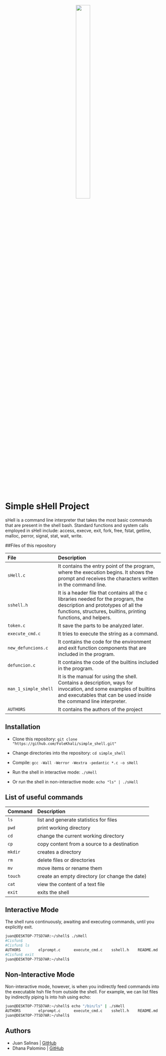 <p align="center">
  <img src= "https://assets.website-files.com/6105315644a26f77912a1ada/610540e8b4cd6969794fe673_Holberton_School_logo-04-04.svg" height="40%" width="30%" />
</p>

# Simple sHell Project 

sHell is a command line interpreter that takes the most basic commands that are present in the shell bash.
Standard functions and system calls employed in sHell include: access, execve, exit, fork, free, fstat, getline, malloc, perror, signal, stat, wait, write.

##Files of this repository

| File      | Description                |
| :-------- | :------------------------- |
|  `sHell.c`           | It contains the entry point of the program, where the execution begins. It shows the prompt and receives the characters written in the command line. |
|  `sshell.h`          | It is a header file that contains all the c libraries needed for the program, the description and prototypes of all the functions, structures, builtins, printing functions, and helpers. |
|  `token.c`           | It save the parts to be analyzed later.|
|  `execute_cmd.c`     | It tries to execute the string as a command. |
|  `new_defuncions.c`  | It contains the code for the environment and exit function components that are included in the program. |
|  `defuncion.c`       | It contains the code of the builtins included in the program. |
|  `man_1_simple_shell`| It is the manual for using the shell. Contains a description, ways for invocation, and some examples of builtins and executables that can be used inside the command line interpreter. |
|  `AUTHORS`           | It contains the authors of the project |

## Installation


- Clone this repository: `git clone "https://github.com/FoleKhali/simple_shell.git"`

- Change directories into the repository: `cd simple_shell`

- Compile: `gcc -Wall -Werror -Wextra -pedantic *.c -o sHell`

- Run the shell in interactive mode: `./sHell`

- Or run the shell in non-interactive mode: `echo "ls" | ./sHell`

## List of useful commands

| Command   | Description                |
| :-------- | :------------------------- |
|  `ls`     | list and generate statistics for files |
|  `pwd`    | print working directory                     |
| `cd`      | change the current working directory |
| `cp`      | copy content from a source to a destination |
|  `mkdir`  | creates a directory|
|  `rm`     | delete files or directories|
| `mv`      | move items or rename them |
| `touch`   | create an empty directory (or change the date) |
| `cat`     | view the content of a text file |
| `exit`    | exits the shell |

## Interactive Mode
The shell runs continuously, awaiting and executing commands, until you explicitly exit.
```bash
juan@DESKTOP-7TSD7AR:~/shell$ ./sHell
#Cisfun$
#Cisfun$ ls
AUTHORS        elprompt.c      execute_cmd.c    sshell.h    README.md      
#Cisfun$ exit
juan@DESKTOP-7TSD7AR:~/shell$
```

## Non-Interactive Mode
Non-interactive mode, however, is when you indirectly feed commands into the executable hsh file from outside the shell. For example, we can list files by indirectly piping ls into hsh using echo:
```bash
juan@DESKTOP-7TSD7AR:~/shell$ echo "/bin/ls" | ./sHell
AUTHORS        elprompt.c      execute_cmd.c    sshell.h    README.md               
juan@DESKTOP-7TSD7AR:~/shell$
```
## Authors


- Juan Salinas | [GitHub](https://github.com/JSM788)  
- Dhana Palomino | [GitHub](https://github.com/FoleKhali)
